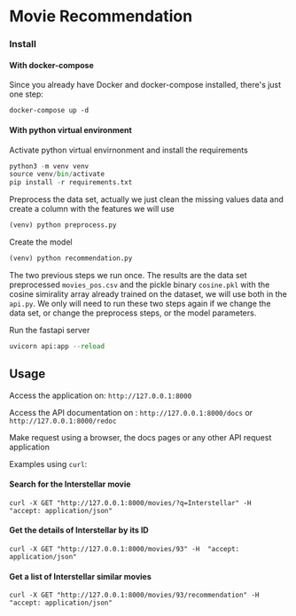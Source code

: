 # Movie Recommendation

### Install

#### With docker-compose

Since you already have Docker and docker-compose installed, there's just one step:

```
docker-compose up -d
```

#### With python virtual environment

Activate python virtual envirnonment and install the requirements

```python
python3 -m venv venv
source venv/bin/activate
pip install -r requirements.txt
```

Preprocess the data set, actually we just clean the missing values data and create a column with the features we will use

```python
(venv) python preprocess.py
```

Create the model 
```python
(venv) python recommendation.py
```

The two previous steps we run once. The results are the data set preprocessed `movies_pos.csv` and the pickle binary `cosine.pkl` with the cosine simirality array already trained on the dataset, we will use both in the `api.py`. We only will need to run these two steps again if we change the data set, or change the preprocess steps, or the model parameters.

Run the fastapi server
```python
uvicorn api:app --reload
```

## Usage

Access the application on: `http://127.0.0.1:8000`   

Access the API documentation on : `http://127.0.0.1:8000/docs` or `http://127.0.0.1:8000/redoc`

Make request using a browser, the docs pages or any other API request application

Examples using `curl`:

#### Search for the Interstellar movie
```
curl -X GET "http://127.0.0.1:8000/movies/?q=Interstellar" -H  "accept: application/json"
```

#### Get the details of Interstellar by its ID
```
curl -X GET "http://127.0.0.1:8000/movies/93" -H  "accept: application/json"
```

#### Get a list of Interstellar similar movies
```
curl -X GET "http://127.0.0.1:8000/movies/93/recommendation" -H  "accept: application/json"
```
